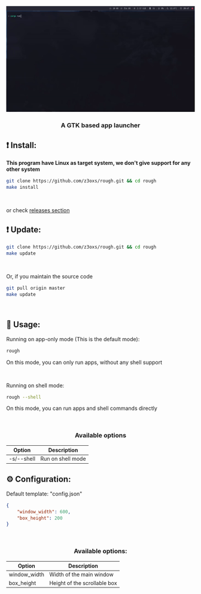 <div align="center">
    <img src="./assets/showcase.gif" />
    <h3>A GTK based app launcher</h3>
</div>

## ❗️ Install:

**This program have Linux as target system, we don't give support for any other system**

```bash
git clone https://github.com/z3oxs/rough.git && cd rough
make install
```

&nbsp;

or check [releases section](https://github.com/z3oxs/rough/releases/)

## ❗️ Update:
```bash
git clone https://github.com/z3oxs/rough.git && cd rough
make update
```

&nbsp;

Or, if you maintain the source code
```bash
git pull origin master
make update
```

&nbsp;
## 🚀 Usage:
Running on app-only mode (This is the default mode):
```bash
rough
```

On this mode, you can only run apps, without any shell support

&nbsp;

Running on shell mode:
```bash
rough --shell
```

On this mode, you can run apps and shell commands directly

&nbsp;
<div align="center">

### Available options
| Option | Description |
|--------|-------------|
| -s/--shell | Run on shell mode |

</div>

## ⚙️ Configuration:

Default template: "config.json"
```json
{
    "window_width": 600,
    "box_height": 200
}
```

&nbsp;
<div align="center">

### Available options:
| Option | Description |
|--------|-------------|
| window_width | Width of the main window |
| box_height | Height of the scrollable box |

</div>
